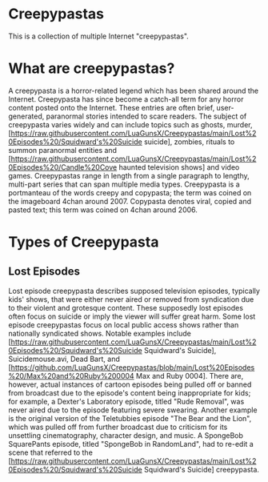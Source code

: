 # Creepypastas
This is a collection of multiple Internet "creepypastas".

# What are creepypastas?
A creepypasta is a horror-related legend which has been shared around the Internet. Creepypasta has since become a catch-all term for any horror content posted onto the Internet. These entries are often brief, user-generated, paranormal stories intended to scare readers. The subject of creepypasta varies widely and can include topics such as ghosts, murder, [https://raw.githubusercontent.com/LuaGunsX/Creepypastas/main/Lost%20Episodes%20/Squidward's%20Suicide suicide], zombies, rituals to summon paranormal entities and [https://raw.githubusercontent.com/LuaGunsX/Creepypastas/main/Lost%20Episodes%20/Candle%20Cove haunted television shows] and video games. Creepypastas range in length from a single paragraph to lengthy, multi-part series that can span multiple media types. Creepypasta is a portmanteau of the words creepy and copypasta; the term was coined on the imageboard 4chan around 2007. Copypasta denotes viral, copied and pasted text; this term was coined on 4chan around 2006.

# Types of Creepypasta
## Lost Episodes
Lost episode creepypasta describes supposed television episodes, typically kids' shows, that were either never aired or removed from syndication due to their violent and grotesque content. These supposedly lost episodes often focus on suicide or imply the viewer will suffer great harm. Some lost episode creepypastas focus on local public access shows rather than nationally syndicated shows. Notable examples include [https://raw.githubusercontent.com/LuaGunsX/Creepypastas/main/Lost%20Episodes%20/Squidward's%20Suicide Squidward's Suicide], Suicidemouse.avi, Dead Bart, and [https://github.com/LuaGunsX/Creepypastas/blob/main/Lost%20Episodes%20/Max%20and%20Ruby%200004 Max and Ruby 0004]. There are, however, actual instances of cartoon episodes being pulled off or banned from broadcast due to the episode's content being inappropriate for kids; for example, a Dexter's Laboratory episode, titled "Rude Removal", was never aired due to the episode featuring severe swearing. Another example is the original version of the Teletubbies episode "The Bear and the Lion", which was pulled off from further broadcast due to criticism for its unsettling cinematography, character design, and music. A SpongeBob SquarePants episode, titled "SpongeBob in RandomLand", had to re-edit a scene that referred to the [https://raw.githubusercontent.com/LuaGunsX/Creepypastas/main/Lost%20Episodes%20/Squidward's%20Suicide Squidward's Suicide] creepypasta.

